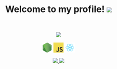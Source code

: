 <body>
  <header>
    <h1 align="middle">Welcome to my profile!
    <img src="https://media.giphy.com/media/hvRJCLFzcasrR4ia7z/giphy.gif" width="26">
    </h1>
  </header>
 <section>
    <p align="center">
      <a href="">
      <img  src="http://github-readme-streak-stats.herokuapp.com?user=luizgasp&theme=soft-green&hide_border=true&date_format=j%2Fn%5B%2FY%5D"/>
    </a>
    </p>
</section>
<p align="middle">
  <img height="32" src="https://raw.githubusercontent.com/github/explore/80688e429a7d4ef2fca1e82350fe8e3517d3494d/topics/nodejs/nodejs.png" alt="nodejs"/>
  <img height="32" src="https://raw.githubusercontent.com/github/explore/80688e429a7d4ef2fca1e82350fe8e3517d3494d/topics/javascript/javascript.png" alt="javascript"/>
  <img height="32" src="https://raw.githubusercontent.com/github/explore/80688e429a7d4ef2fca1e82350fe8e3517d3494d/topics/react/react.png" alt="reactjs"/>
</p>
<p align="middle">
  <a href="mailto:luizegasp@gmail.com">
    <img src="https://img.shields.io/badge/Gmail-D14836?style=for-the-badge&logo=gmail&logoColor=white" />
  </a>
  <a href="https://www.linkedin.com/in/luiz-eduardo-gasparetto-133723225/">
    <img src="https://img.shields.io/badge/LinkedIn-0077B5?style=for-the-badge&logo=linkedin&logoColor=white" />
</p>
</body>
